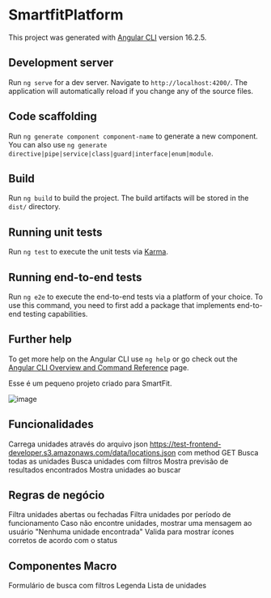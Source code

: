 # SmartfitPlatform

This project was generated with [Angular CLI](https://github.com/angular/angular-cli) version 16.2.5.

## Development server

Run `ng serve` for a dev server. Navigate to `http://localhost:4200/`. The application will automatically reload if you change any of the source files.

## Code scaffolding

Run `ng generate component component-name` to generate a new component. You can also use `ng generate directive|pipe|service|class|guard|interface|enum|module`.

## Build

Run `ng build` to build the project. The build artifacts will be stored in the `dist/` directory.

## Running unit tests

Run `ng test` to execute the unit tests via [Karma](https://karma-runner.github.io).

## Running end-to-end tests

Run `ng e2e` to execute the end-to-end tests via a platform of your choice. To use this command, you need to first add a package that implements end-to-end testing capabilities.

## Further help

To get more help on the Angular CLI use `ng help` or go check out the [Angular CLI Overview and Command Reference](https://angular.io/cli) page.

Esse é um pequeno projeto criado para SmartFit.

![image](https://github.com/LeonardoPereirajr/smartfit-platform/assets/30580018/9066ffe5-22d6-4208-b1d1-d0d42f98c3d5)

## Funcionalidades

Carrega unidades através do arquivo json https://test-frontend-developer.s3.amazonaws.com/data/locations.json com method GET
Busca todas as unidades
Busca unidades com filtros
Mostra previsão de resultados encontrados
Mostra unidades ao buscar

## Regras de negócio
Filtra unidades abertas ou fechadas
Filtra unidades por período de funcionamento
Caso não encontre unidades, mostrar uma mensagem ao usuário "Nenhuma unidade encontrada"
Valida para mostrar ícones corretos de acordo com o status

## Componentes Macro
Formulário de busca com filtros
Legenda
Lista de unidades


